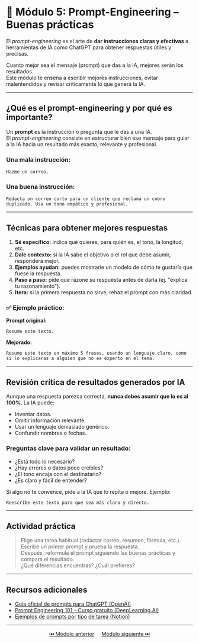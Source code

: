 # 💬 Módulo 5: Prompt-Engineering – Buenas prácticas

El *prompt-engineering* es el arte de **dar instrucciones claras y efectivas** a herramientas de IA como ChatGPT para obtener respuestas útiles y precisas.

Cuanto mejor sea el mensaje (prompt) que das a la IA, mejores serán los resultados.  
Este módulo te enseña a escribir mejores instrucciones, evitar malentendidos y revisar críticamente lo que genera la IA.

---

## ¿Qué es el prompt-engineering y por qué es importante?

Un **prompt** es la instrucción o pregunta que le das a una IA.  
El *prompt-engineering* consiste en estructurar bien ese mensaje para guiar a la IA hacia un resultado más exacto, relevante y profesional.

### Una mala instrucción:
```
Hazme un correo.
```

### Una buena instrucción:
```
Redacta un correo corto para un cliente que reclama un cobro duplicado. Usa un tono empático y profesional.
```

---

## Técnicas para obtener mejores respuestas

1. **Sé específico:** indica qué quieres, para quién es, el tono, la longitud, etc.
2. **Dale contexto:** si la IA sabe el objetivo o el rol que debe asumir, responderá mejor.
3. **Ejemplos ayudan:** puedes mostrarle un modelo de cómo te gustaría que fuese la respuesta.
4. **Paso a paso:** pide que razone su respuesta antes de darla (ej. "explica tu razonamiento").
5. **Itera:** si la primera respuesta no sirve, rehaz el prompt con más claridad.

### ✅ Ejemplo práctico:

**Prompt original:**
```
Resume este texto.
```

**Mejorado:**
```
Resume este texto en máximo 5 frases, usando un lenguaje claro, como si lo explicaras a alguien que no es experto en el tema.
```

---

## Revisión crítica de resultados generados por IA

Aunque una respuesta parezca correcta, **nunca debes asumir que lo es al 100%**. La IA puede:

- Inventar datos.
- Omitir información relevante.
- Usar un lenguaje demasiado genérico.
- Confundir nombres o fechas.

### Preguntas clave para validar un resultado:

- ¿Está todo lo necesario?
- ¿Hay errores o datos poco creíbles?
- ¿El tono encaja con el destinatario?
- ¿Es claro y fácil de entender?

Si algo no te convence, pide a la IA que lo repita o mejore. Ejemplo:
```
Reescribe este texto para que sea más claro y directo.
```

---

## Actividad práctica

> Elige una tarea habitual (redactar correo, resumen, fórmula, etc.).  
> Escribe un primer prompt y prueba la respuesta.  
> Después, reformula el prompt siguiendo las buenas prácticas y compara el resultado.  
> ¿Qué diferencias encuentras? ¿Cuál prefieres?

---

## Recursos adicionales

- [Guía oficial de prompts para ChatGPT (OpenAI)](https://help.openai.com/)
- [Prompt Engineering 101 – Curso gratuito (DeepLearning.AI)](https://www.deeplearning.ai/short-courses/chatgpt-prompt-engineering-for-developers/)
- [Ejemplos de prompts por tipo de tarea (Notion)](https://www.notion.so/)

---

<p align="center">
  <a href="https://hugocnl11.github.io/Formacion-interna-Navima/oficina_basico/modulo_4.html">⏮️ Módulo anterior</a> &nbsp;&nbsp;&nbsp;
  <a href="https://hugocnl11.github.io/Formacion-interna-Navima/oficina_basico/modulo_6.html">Módulo siguiente ⏭️</a>
</p>
